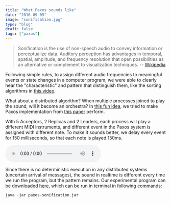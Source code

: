 ```yaml
---
title: "What Paxos sounds like"
date: "2016-09-05"
image: "sonification.jpg"
type: "blog"
draft: false
tags: ["paxos"]
---
```


> Sonification is the use of non-speech audio to convey information or perceptualize data. Auditory perception has advantages in temporal, spatial, amplitude, and frequency resolution that open possibilities as an alternative or complement to visualization techniques.  -- [Wikipedia](https://en.wikipedia.org/wiki/Sonification)

Following simple rules, to assign different audio frequencies to meaningful events or state changes in a computer program, we were able to clearly hear the "characteristic" and pattern that distinguish them, like the sorting algorithms in [this video](https://www.youtube.com/watch?v=kPRA0W1kECg).


What about a distributed algorithm? When multiple processes joined to play the sound, will it become an orchestra? In [this fun idea](http://muratbuffalo.blogspot.com/2016/09/sonification-for-monitoring-and.html), we tried to make Paxos implementation from [this paper](http://www.cs.cornell.edu/home/rvr/Paxos/) perform.

With 5 Acceptors, 2 Replicas and 2 Leaders, each process will play a different MIDI instruments, and different event in the Paxos system is assigned with different note. To make it sounds better, we delay every event for 150 milliseconds, so that each note is played 150ms.

<audio controls>
<source type="audio/mpeg" src="paxos_150ms_delay.mp3">
Your browser does not support the audio element.
</audio>

Since there is no deterministic execution in any distributed systems (uncertain arrival of messages), the sound in realtime is different every time we run the program, but the pattern remains. Our experimental program can be downloaded [here](https://github.com/ailidani/sonification), which can be run in terminal in following commands:

```
java -jar paxos-sonification.jar
```
